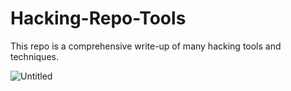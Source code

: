 # Hacking-Repo-Tools
This repo is a comprehensive write-up of many hacking tools and techniques.

![Untitled](https://github.com/user-attachments/assets/184171f2-2780-475d-a032-bae5560c4005)
